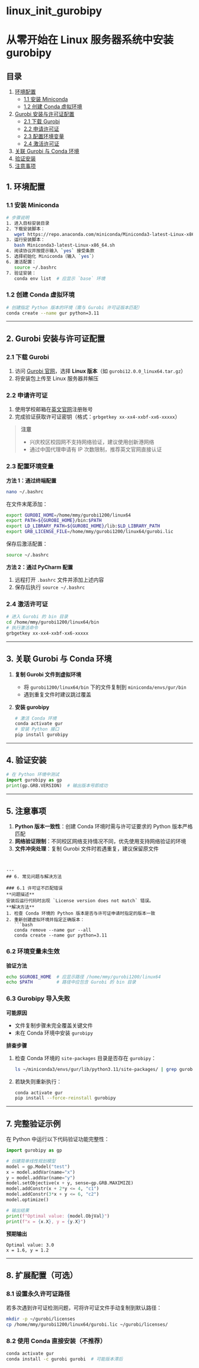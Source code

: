 # linux_init_gurobipy


# 从零开始在 Linux 服务器系统中安装 gurobipy

## 目录
1. [环境配置](#1-环境配置)
   - [1.1 安装 Miniconda](#11-安装-miniconda)
   - [1.2 创建 Conda 虚拟环境](#12-创建-conda-虚拟环境)
2. [Gurobi 安装与许可证配置](#2-gurobi-安装与许可证配置)
   - [2.1 下载 Gurobi](#21-下载-gurobi)
   - [2.2 申请许可证](#22-申请许可证)
   - [2.3 配置环境变量](#23-配置环境变量)
   - [2.4 激活许可证](#24-激活许可证)
3. [关联 Gurobi 与 Conda 环境](#3-关联-gurobi-与-conda-环境)
4. [验证安装](#4-验证安装)
5. [注意事项](#5-注意事项)



## 1. 环境配置

### 1.1 安装 Miniconda
```bash
# 步骤说明
1. 进入目标安装目录
2. 下载安装脚本：
   wget https://repo.anaconda.com/miniconda/Miniconda3-latest-Linux-x86_64.sh
3. 运行安装脚本：
   bash Miniconda3-latest-Linux-x86_64.sh
4. 阅读协议并按提示输入 `yes` 接受条款
5. 选择初始化 Miniconda（输入 `yes`）
6. 激活配置：
   source ~/.bashrc
7. 验证安装：
   conda env list  # 应显示 `base` 环境
```

### 1.2 创建 Conda 虚拟环境
```bash
# 创建指定 Python 版本的环境（需与 Gurobi 许可证版本匹配）
conda create --name gur python=3.11
```

---

## 2. Gurobi 安装与许可证配置

### 2.1 下载 Gurobi
1. 访问 [Gurobi 官网](https://www.gurobi.com/)，选择 **Linux 版本**（如 `gurobi12.0.0_linux64.tar.gz`）
2. 将安装包上传至 Linux 服务器并解压

### 2.2 申请许可证
1. 使用学校邮箱在[英文官网](https://www.gurobi.com/)注册账号
2. 完成验证获取许可证密钥（格式：`grbgetkey xx-xx4-xxbf-xx6-xxxxx`）

> **注意**  
> - 兴庆校区校园网不支持网络验证，建议使用创新港网络  
> - 通过中国代理申请有 IP 次数限制，推荐英文官网直接认证

### 2.3 配置环境变量
**方法 1：通过终端配置**
```bash
nano ~/.bashrc
```
在文件末尾添加：
```bash
export GUROBI_HOME=/home/mmy/gurobi1200/linux64
export PATH=${GUROBI_HOME}/bin:$PATH
export LD_LIBRARY_PATH=${GUROBI_HOME}/lib:$LD_LIBRARY_PATH
export GRB_LICENSE_FILE=/home/mmy/gurobi1200/linux64/gurobi.lic
```
保存后激活配置：
```bash
source ~/.bashrc
```

**方法 2：通过 PyCharm 配置**  
1. 远程打开 `.bashrc` 文件并添加上述内容  
2. 保存后执行 `source ~/.bashrc`

### 2.4 激活许可证
```bash
# 进入 Gurobi 的 bin 目录
cd /home/mmy/gurobi1200/linux64/bin
# 执行激活命令
grbgetkey xx-xx4-xxbf-xx6-xxxxx
```

---

## 3. 关联 Gurobi 与 Conda 环境
1. **复制 Gurobi 文件到虚拟环境**  
   - 将 `gurobi1200/linux64/bin` 下的文件复制到 `miniconda/envs/gur/bin`  
   - 遇到重复文件时建议跳过覆盖

2. **安装 gurobipy**  
   ```bash
   # 激活 Conda 环境
   conda activate gur
   # 安装 Python 接口
   pip install gurobipy
   ```

---

## 4. 验证安装
```python
# 在 Python 环境中测试
import gurobipy as gp
print(gp.GRB.VERSION)  # 输出版本号即成功
```

---

## 5. 注意事项
1. **Python 版本一致性**：创建 Conda 环境时需与许可证要求的 Python 版本严格匹配
2. **网络验证限制**：不同校区网络支持情况不同，优先使用支持网络验证的环境
3. **文件冲突处理**：复制 Gurobi 文件时若遇重复，建议保留原文件
```


---
## 6. 常见问题与解决方法

### 6.1 许可证不匹配错误
**问题描述**  
安装后运行代码时出现 `License version does not match` 错误。  
**解决方法**  
1. 检查 Conda 环境的 Python 版本是否与许可证申请时指定的版本一致  
2. 重新创建虚拟环境并指定正确版本：
   ```bash
   conda remove --name gur --all
   conda create --name gur python=3.11
   ```
### 6.2 环境变量未生效
**验证方法**  
```bash
echo $GUROBI_HOME  # 应显示路径 /home/mmy/gurobi1200/linux64
echo $PATH         # 路径中应包含 Gurobi 的 bin 目录
```

### 6.3 Gurobipy 导入失败
**可能原因**  
- 文件复制步骤未完全覆盖关键文件  
- 未在 Conda 环境中安装 `gurobipy`  

**排查步骤**  
1. 检查 Conda 环境的 `site-packages` 目录是否存在 `gurobipy`：
   ```bash
   ls ~/miniconda3/envs/gur/lib/python3.11/site-packages/ | grep gurobipy
   ```
2. 若缺失则重新执行：
   ```bash
   conda activate gur
   pip install --force-reinstall gurobipy
   ```

---

## 7. 完整验证示例
在 Python 中运行以下代码验证功能完整性：
```python
import gurobipy as gp

# 创建简单线性规划模型
model = gp.Model("test")
x = model.addVar(name="x")
y = model.addVar(name="y")
model.setObjective(x + y, sense=gp.GRB.MAXIMIZE)
model.addConstr(x + 2*y <= 4, "c1")
model.addConstr(3*x + y <= 6, "c2")
model.optimize()

# 输出结果
print(f"Optimal value: {model.ObjVal}")
print(f"x = {x.X}, y = {y.X}")
```
**预期输出**  
```
Optimal value: 3.0
x = 1.6, y = 1.2
```

---

## 8. 扩展配置（可选）

### 8.1 设置永久许可证路径
若多次遇到许可证检测问题，可将许可证文件手动复制到默认路径：
```bash
mkdir -p ~/gurobi/licenses
cp /home/mmy/gurobi1200/linux64/gurobi.lic ~/gurobi/licenses/
```

### 8.2 使用 Conda 直接安装（不推荐）
```bash
conda activate gur
conda install -c gurobi gurobi  # 可能版本滞后
```
